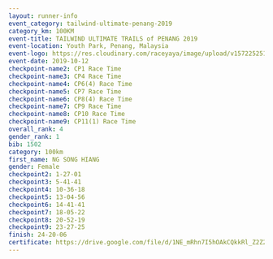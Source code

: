 ```yaml
---
layout: runner-info 
event_category: tailwind-ultimate-penang-2019 
category_km: 100KM 
event-title: TAILWIND ULTIMATE TRAILS of PENANG 2019 
event-location: Youth Park, Penang, Malaysia 
event-logo: https://res.cloudinary.com/raceyaya/image/upload/v1572252513/logo/utop-2019_h9tzys.jpg 
event-date: 2019-10-12 
checkpoint-name2: CP1 Race Time 
checkpoint-name3: CP4 Race Time 
checkpoint-name4: CP6(4) Race Time 
checkpoint-name5: CP7 Race Time 
checkpoint-name6: CP8(4) Race Time 
checkpoint-name7: CP9 Race Time 
checkpoint-name8: CP10 Race Time 
checkpoint-name9: CP11(1) Race Time 
overall_rank: 4
gender_rank: 1
bib: 1502
category: 100km
first_name: NG SONG HIANG
gender: Female
checkpoint2: 1-27-01
checkpoint3: 5-41-41
checkpoint4: 10-36-18
checkpoint5: 13-04-56
checkpoint6: 14-41-41
checkpoint7: 18-05-22
checkpoint8: 20-52-19
checkpoint9: 23-27-25
finish: 24-20-06
certificate: https://drive.google.com/file/d/1NE_mRhn7I5hOAkCQkkRl_Z2Z2ZP2iHG_/view?usp=sharing
---
```

